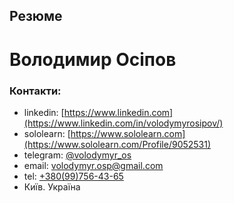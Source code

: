 ## Резюме 
# Володимир Осіпов
### Контакти:
* linkedin: [https://www.linkedin.com](https://www.linkedin.com/in/volodymyrosipov/) 
* sololearn: [https://www.sololearn.com](https://www.sololearn.com/Profile/9052531) 
* telegram: [@volodymyr_os](https://t.me/volodymyr_os)
* email: [volodymyr.osp@gmail.com](volodymyr.osp@gmail.com) 
* tel: [+380(99)756-43-65](+380(99)756-43-65) 
* Київ. Україна





